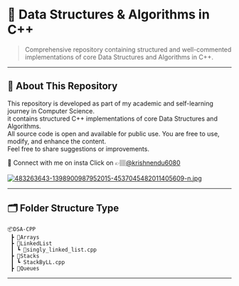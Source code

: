 # 🚀 Data Structures & Algorithms in C++

> Comprehensive repository containing structured and well-commented implementations of core Data Structures and Algorithms in C++.

---

## 📘 About This Repository

This repository is developed as part of my academic and self-learning journey in Computer Science.<br>
it contains structured C++ implementations of core Data Structures and Algorithms.
<br>All source code is open and available for public use.
You are free to use, modify, and enhance the content.
<br>Feel free to share suggestions or improvements.

📩 Connect with me on insta Click on 👉🏽[@krishnendu6080](https://www.instagram.com/krishnendu6080)<br><br>[![483263643-1398900987952015-4537045482011405609-n.jpg](https://i.postimg.cc/v8thdLQ7/483263643-1398900987952015-4537045482011405609-n.jpg)](https://postimg.cc/LhhLtPgh)

---
## 🗂️ Folder Structure Type
`````
📦DSA-CPP
 ┣ 📂Arrays
 ┣ 📂LinkedList
 ┃ ┗ 📜singly_linked_list.cpp
 ┣ 📂Stacks
 ┃ ┗ StackByLL.cpp
 ┣ 📂Queues
`````
----
